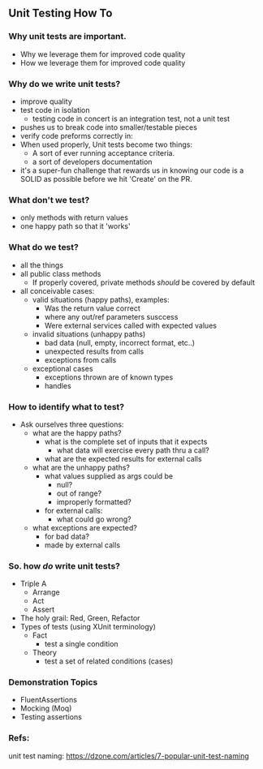 ## Unit Testing How To

### Why unit tests are important.
- Why we leverage them for improved code quality
- How we leverage them for improved code quality

### Why do we write unit tests?
- improve quality
- test code in isolation
  - testing code in concert is an integration test, not a unit test
- pushes us to break code into smaller/testable pieces
- verify code preforms correctly in:
- When used properly, Unit tests become two things:
    - A sort of ever running acceptance criteria.
    - a sort of developers documentation
- it's a super-fun challenge that rewards us in knowing our code is a SOLID as possible before we hit 'Create' on the PR.

### What don't we test?
- only methods with return values
- one happy path so that it 'works'

### What do we test?
- all the things
- all public class methods
  - If properly covered, private methods *should* be covered by default
- all conceivable cases:
    - valid situations (happy paths), examples:
        - Was the return value correct
        - where any out/ref parameters susccess
        - Were external services called with expected values
    - invalid situations (unhappy paths)
        - bad data (null, empty, incorrect format, etc..)
        - unexpected results from calls
        - exceptions from calls
    - exceptional cases
        - exceptions thrown are of known types
        - handles

### How to identify what to test?
- Ask ourselves three questions:
  - what are the happy paths?
    - what is the complete set of inputs that it expects
      - what data will exercise every path thru a call?
    - what are the expected results for external calls
  - what are the unhappy paths?
    - what values supplied as args could be
      - null?
      - out of range?
      - improperly formatted?
    - for external calls:
      - what could go wrong?         
  - what exceptions are expected?
    - for bad data?
    - made by external calls

### So. how *do* write unit tests?
- Triple A
  - Arrange
  - Act
  - Assert
- The holy grail: Red, Green, Refactor
- Types of tests (using XUnit terminology)
  - Fact
    - test a single condition
  - Theory
    - test a set of related conditions (cases)

### Demonstration Topics
- FluentAssertions
- Mocking (Moq)
- Testing assertions

### Refs:
unit test naming:  https://dzone.com/articles/7-popular-unit-test-naming